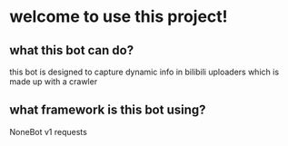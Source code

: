 # welcome to use this project!

## what this bot can do?
this bot is designed to capture dynamic info in bilibili uploaders
which is made up with a crawler

## what framework is this bot using?
NoneBot v1
requests

